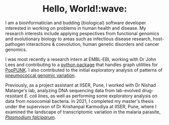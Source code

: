 <h1 align="center">Hello, World!:wave:</h1>

I am a bioinformatician and budding (biological) software developer interested in working on problems in human health and disease. My research interests include applying pespectives from functional genomics and evolutionary biology to areas such as infectious disease research, host-pathogen interactions & coevolution, human genetic disorders and cancer genomics. 

I was most recently a research intern at EMBL-EBI, working with Dr John Lees and contributing to a [python package](https://github.com/bacpop/pp-netlib) that handles graph utilities for [PopPUNK](https://github.com/bacpop/PopPUNK). I also contributed to the initial exploratory analysis of patterns of [pneumococcal genomic variation](https://www.bacpop.org/blog/mutspect/).  

Previously, as a project assistant at IISER, Pune, I worked with Dr Nishad Matange's lab, analyzing DNA sequencing data from lab-evolved drug-resistant *E. coli* lines, as well as performing some exploratory analysis on data from nosocomial bacteria. In 2021, I completed my master's thesis under the supervison of Dr Krishanpal Karmodiya at IISER, Pune, where I examined the landscape of transcriptomic variation in the malaria parasite, [*Plasmodium falciparum*](https://doi.org/10.1093/nargab/lqac036). 




[^1]: Read more [here]()

<!---
bruhad-dave/bruhad-dave is a ✨ special ✨ repository because its `README.md` (this file) appears on your GitHub profile.
You can click the Preview link to take a look at your changes.
--->
